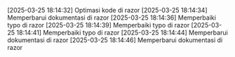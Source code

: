 [2025-03-25 18:14:32] Optimasi kode di razor
[2025-03-25 18:14:34] Memperbarui dokumentasi di razor
[2025-03-25 18:14:36] Memperbaiki typo di razor
[2025-03-25 18:14:39] Memperbaiki typo di razor
[2025-03-25 18:14:41] Memperbaiki typo di razor
[2025-03-25 18:14:44] Memperbarui dokumentasi di razor
[2025-03-25 18:14:46] Memperbarui dokumentasi di razor
